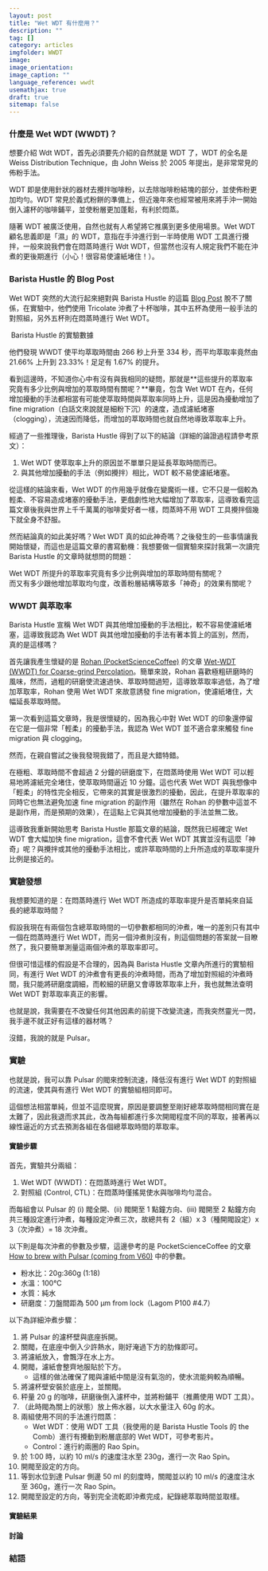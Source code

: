 ```yaml
---
layout: post
title: "Wet WDT 有什麼用？"
description: ""
tag: []
category: articles
imgfolder: WWDT
image: 
image_orientation: 
image_caption: ""
language_reference: wwdt
usemathjax: true
draft: true
sitemap: false
---
```


### 什麼是 Wet WDT (WWDT)？

想要介紹 Wdt WDT，首先必須要先介紹的自然就是 WDT 了，WDT 的全名是 Weiss Distribution Technique，由 John Weiss 於 2005 年提出，是非常常見的佈粉手法。

WDT 即是使用針狀的器材去攪拌咖啡粉，以去除咖啡粉結塊的部分，並使佈粉更加均勻。WDT 常見於義式粉餅的準備上，但近幾年來也經常被用來將手沖一開始倒入濾杯的咖啡鋪平，並使粉層更加蓬鬆，有利於悶蒸。

隨著 WDT 被廣泛使用，自然也就有人希望將它推廣到更多使用場景。Wet WDT 顧名思義即是「濕」的 WDT，意指在手沖進行到一半時使用 WDT 工具進行攪拌，一般來說我們會在悶蒸時進行 Wdt WDT，但當然也沒有人規定我們不能在沖煮的更後期進行（小心！很容易使濾紙堵住！）。

### Barista Hustle 的 Blog Post

Wet WDT 突然的大流行起來絕對與 Barista Hustle 的這篇 [Blog Post](https://www.baristahustle.com/blog/wet-weiss-distribution/) 脫不了關係，在實驗中，他們使用 Tricolate 沖煮了十杯咖啡，其中五杯為使用一般手法的對照組，另外五杯則在悶蒸時進行 Wet WDT。

<div class="row mt-md-5 mt-4 mb-md-5 mb-4 justify-content-center text-center">
    <div class="col-md-12">
        <img src="{{ site.github.url }}/assets/img/{{ page.imgfolder }}/BH_result.webp" alt="" class="img-fluid">
        <span class="image-span">Barista Hustle 的實驗數據</span>
    </div>
</div>

他們發現 WWDT 使平均萃取時間由 266 秒上升至 334 秒，而平均萃取率竟然由 21.66% 上升到 23.33%！足足有 1.67% 的提升。

看到這邊時，不知道你心中有沒有與我相同的疑問，那就是**這些提升的萃取率究竟有多少比例與增加的萃取時間有關呢？**畢竟，包含 Wet WDT 在內，任何增加擾動的手法都相當有可能使萃取時間與萃取率同時上升，這是因為擾動增加了 fine migration（白話文來說就是細粉下沉）的速度，造成濾紙堵塞（clogging），流速因而降低，而增加的萃取時間也就自然地導致萃取率上升。

經過了一些推理後，Barista Hustle 得到了以下的結論（詳細的論證過程請參考原文）：

1. Wet WDT 使萃取率上升的原因並不單單只是延長萃取時間而已。
2. 與其他增加擾動的手法（例如攪拌）相比，WDT 較不易使濾紙堵塞。

從這樣的結論來看，Wet WDT 的作用幾乎就像在變魔術一樣，它不只是一個較為輕柔、不容易造成堵塞的擾動手法，更戲劇性地大幅增加了萃取率，這導致看完這篇文章後我與世界上千千萬萬的咖啡愛好者一樣，悶蒸時不用 WDT 工具攪拌個幾下就全身不舒服。

然而結論真的如此美好嗎？Wet WDT 真的如此神奇嗎？之後發生的一些事情讓我開始懷疑，而這也是這篇文章的書寫動機：我想要做一個實驗來探討我第一次讀完 Barista Hustle 的文章時就想問的問題：

<p class="mb-md-5 mb-4 mt-md-5 mt-4 quote">Wet WDT 所提升的萃取率究竟有多少比例與增加的萃取時間有關呢？<br>而又有多少跟他增加萃取均勻度，改善粉層結構等眾多「神奇」的效果有關呢？</p>

### WWDT 與萃取率

Barista Hustle 宣稱 Wet WDT 與其他增加擾動的手法相比，較不容易使濾紙堵塞，這導致我認為 Wet WDT 與其他增加擾動的手法有著本質上的區別，然而，真的是這樣嗎？

首先讓我產生懷疑的是 [Rohan (PocketScienceCoffee)](https://www.instagram.com/pocketsciencecoffee/) 的文章 [Wet-WDT (WWDT) for Coarse-grind Percolation](https://pocketsciencecoffee.com/2022/11/10/wet-wdt-wwdt-for-coarse-grind-percolation/)。簡單來說，Rohan 喜歡極粗研磨時的風味，然而，過粗的研磨使流速過快、萃取時間過短，這導致萃取率過低，為了增加萃取率，Rohan 使用 Wet WDT 來故意誘發 fine migration，使濾紙堵住，大幅延長萃取時間。

第一次看到這篇文章時，我是很懷疑的，因為我心中對 Wet WDT 的印象還停留在它是一個非常「輕柔」的擾動手法，我認為 Wet WDT 並不適合拿來觸發 fine migration 與 clogging。

<p class="mb-md-5 mb-4 mt-md-5 mt-4 quote">然而，在親自嘗試之後我發現我錯了，而且是大錯特錯。</p>

在極粗、萃取時間不會超過 2 分鐘的研磨度下，在悶蒸時使用 Wet WDT 可以輕易地將濾紙完全堵住，使萃取時間逼近 10 分鐘。這也代表 Wet WDT 與我想像中「輕柔」的特性完全相反，它帶來的其實是很激烈的擾動，因此，在提升萃取率的同時它也無法避免加速 fine migration 的副作用（雖然在 Rohan 的參數中這並不是副作用，而是預期的效果），在這點上它與其他增加擾動的手法並無二致。

這導致我重新開始思考 Barista Hustle 那篇文章的結論，既然我已經確定 Wet WDT 會大幅加快 fine migration，這會不會代表 Wet WDT 其實並沒有這麼「神奇」呢？與攪拌或其他的擾動手法相比，或許萃取時間的上升所造成的萃取率提升比例是接近的。

### 實驗發想

我想要知道的是：在悶蒸時進行 Wet WDT 所造成的萃取率提升是否單純來自延長的總萃取時間？

假設我現在有兩個包含總萃取時間的一切參數都相同的沖煮，唯一的差別只有其中一個在悶蒸時進行 Wet WDT，而另一個沖煮則沒有，則這個問題的答案就一目瞭然了，我只要簡單測量這兩個沖煮的萃取率即可。

但很可惜這樣的假設是不合理的，因為與 Barista Hustle 文章內所進行的實驗相同，有進行 Wet WDT 的沖煮會有更長的沖煮時間，而為了增加對照組的沖煮時間，我只能將研磨度調細，而較細的研磨又會導致萃取率上升，我也就無法查明 Wet WDT 對萃取率真正的影響。

也就是說，我需要在不改變任何其他因素的前提下改變流速，而我突然靈光一閃，我手邊不就正好有這樣的器材嗎？

沒錯，我說的就是 Pulsar。

### 實驗

也就是說，我可以靠 Pulsar 的閥來控制流速，降低沒有進行 Wet WDT 的對照組的流速，使其與有進行 Wet WDT 的實驗組相同即可。

這個想法相當單純，但並不這麼現實，原因是要調整至剛好總萃取時間相同實在是太難了，因此我退而求其此，改為每組都進行多次開閥程度不同的萃取，接著再以線性逼近的方式去預測各組在各個總萃取時間的萃取率。

#### 實驗步驟

首先，實驗共分兩組：

1. Wet WDT (WWDT)：在悶蒸時進行 Wet WDT。
2. 對照組 (Control, CTL)：在悶蒸時僅搖晃使水與咖啡均勻混合。

而每組會以 Pulsar 的 (i) 閥全開、(ii) 閥開至 1 點鐘方向、(iii) 閥開至 2 點鐘方向共三種設定進行沖煮，每種設定沖煮三次，故總共有 2（組）x 3（種開閥設定）x 3（次沖煮）= 18 次沖煮。

以下則是每次沖煮的參數及步驟，這邊參考的是 PocketScienceCoffee 的文章 [How to brew with Pulsar (coming from V60)](https://pocketsciencecoffee.com/2023/10/01/how-to-brew-on-pulsar-coming-from-v60/) 中的參數。

- 粉水比：20g:360g (1:18)
- 水溫：100°C
- 水質：純水
- 研磨度：刀盤間距為 500 µm from lock（Lagom P100 #4.7）

以下為詳細沖煮步驟：

1.   將 Pulsar 的濾杯壁與底座拆開。
2.   關閥，在底座中倒入少許熱水，剛好淹過下方的肋條即可。
3.   將濾紙放入，會飄浮在水上方。
4.   開閥，濾紙會整齊地服貼於下方。
     -   這樣的做法確保了閥與濾紙中間是沒有氣泡的，使水流能夠較為順暢。
5.   將濾杯壁安裝於底座上，並關閥。
6.   秤量 20 g 的咖啡，研磨後倒入濾杯中，並將粉鋪平（推薦使用 WDT 工具）。
7.   （此時閥為關上的狀態）放上佈水器，以大水量注入 60g 的水。
8.   兩組使用不同的手法進行悶蒸：
     -   Wet WDT：使用 WDT 工具（我使用的是 Barista Hustle Tools 的 the Comb）進行有攪動到粉層底部的 Wet WDT，可參考影片。
     -   Control：進行約兩圈的 Rao Spin。
9.   於 1:00 時，以約 10 ml/s 的速度注水至 230g，進行一次 Rao Spin。
10.  開閥至設定的方向。
11.  等到水位到達 Pulsar 側邊 50 ml 的刻度時，關閥並以約 10 ml/s 的速度注水至 360g，進行一次 Rao Spin。
12.  開閥至設定的方向，等到完全流乾即沖煮完成，紀錄總萃取時間並取樣。

#### 實驗結果

#### 討論

### 結語